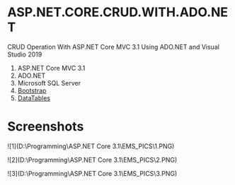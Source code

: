 # ASP.NET.CORE.CRUD.WITH.ADO.NET
 CRUD Operation With ASP.NET Core MVC 3.1 Using ADO.NET and Visual Studio 2019

1. ASP.NET Core MVC 3.1
2. ADO.NET
3. Microsoft SQL Server
4. [Bootstrap](https://getbootstrap.com/)
5. [DataTables](https://datatables.net/)



# Screenshots

![1](D:\Programming\ASP.NET Core 3.1\EMS_PICS\1.PNG)

![2](D:\Programming\ASP.NET Core 3.1\EMS_PICS\2.PNG)

![3](D:\Programming\ASP.NET Core 3.1\EMS_PICS\3.PNG)

